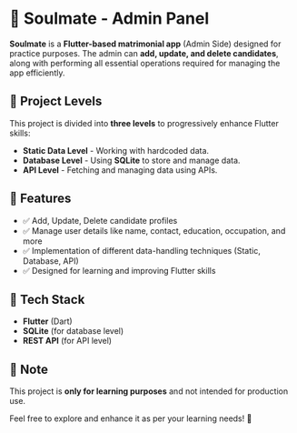 <!-- README.html -->

<h1>💞 Soulmate - Admin Panel</h1>

<p><strong>Soulmate</strong> is a <strong>Flutter-based matrimonial app</strong> (Admin Side) designed for practice purposes. 
The admin can <strong>add, update, and delete candidates</strong>, along with performing all essential operations required for managing the app efficiently.</p>

<h2>📌 Project Levels</h2>
<p>This project is divided into <strong>three levels</strong> to progressively enhance Flutter skills:</p>
<ul>
    <li><strong>Static Data Level</strong> - Working with hardcoded data.</li>
    <li><strong>Database Level</strong> - Using <strong>SQLite</strong> to store and manage data.</li>
    <li><strong>API Level</strong> - Fetching and managing data using APIs.</li>
</ul>

<h2>🚀 Features</h2>
<ul>
    <li>✅ Add, Update, Delete candidate profiles</li>
    <li>✅ Manage user details like name, contact, education, occupation, and more</li>
    <li>✅ Implementation of different data-handling techniques (Static, Database, API)</li>
    <li>✅ Designed for learning and improving Flutter skills</li>
</ul>

<h2>📂 Tech Stack</h2>
<ul>
    <li><strong>Flutter</strong> (Dart)</li>
    <li><strong>SQLite</strong> (for database level)</li>
    <li><strong>REST API</strong> (for API level)</li>
</ul>

<h2>📌 Note</h2>
<p>This project is <strong>only for learning purposes</strong> and not intended for production use.</p>

<p>Feel free to explore and enhance it as per your learning needs! 🚀</p>
